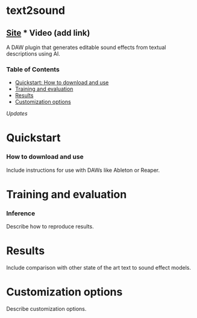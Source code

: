 # text2sound
## [Site](https://marivasq.github.io/pages/text2sound.html) * Video (add link)

A DAW plugin that generates editable sound effects from textual descriptions using AI.

### Table of Contents
* [Quickstart: How to download and use](#quickstart)
* [Training and evaluation](#training-and-evaluation)
* [Results](#results)
* [Customization options](#customization-options)

*Updates*

# Quickstart
### How to download and use

Include instructions for use with DAWs like Ableton or Reaper.

# Training and evaluation
### Inference

Describe how to reproduce results.

# Results

Include comparison with other state of the art text to sound effect models.

# Customization options

Describe customization options.
